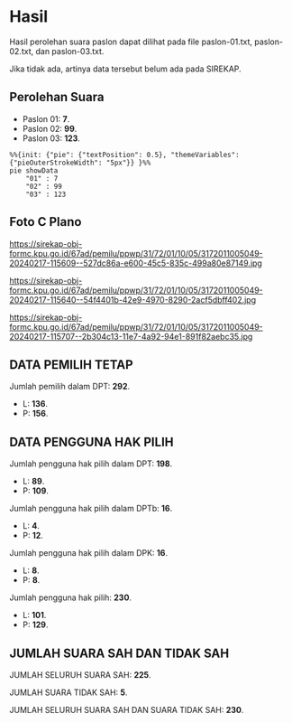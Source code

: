 # Hasil

Hasil perolehan suara paslon dapat dilihat pada file paslon-01.txt, paslon-02.txt, dan paslon-03.txt.

Jika tidak ada, artinya data tersebut belum ada pada SIREKAP.

## Perolehan Suara

 * Paslon 01: **7**.
 * Paslon 02: **99**.
 * Paslon 03: **123**.

```mermaid
%%{init: {"pie": {"textPosition": 0.5}, "themeVariables": {"pieOuterStrokeWidth": "5px"}} }%%
pie showData
    "01" : 7
    "02" : 99
    "03" : 123
```
## Foto C Plano

https://sirekap-obj-formc.kpu.go.id/67ad/pemilu/ppwp/31/72/01/10/05/3172011005049-20240217-115609--527dc86a-e600-45c5-835c-499a80e87149.jpg

https://sirekap-obj-formc.kpu.go.id/67ad/pemilu/ppwp/31/72/01/10/05/3172011005049-20240217-115640--54f4401b-42e9-4970-8290-2acf5dbff402.jpg

https://sirekap-obj-formc.kpu.go.id/67ad/pemilu/ppwp/31/72/01/10/05/3172011005049-20240217-115707--2b304c13-11e7-4a92-94e1-891f82aebc35.jpg

## DATA PEMILIH TETAP

Jumlah pemilih dalam DPT: **292**.
 * L: **136**.
 * P: **156**.

## DATA PENGGUNA HAK PILIH

Jumlah pengguna hak pilih dalam DPT: **198**.
 * L: **89**.
 * P: **109**.

Jumlah pengguna hak pilih dalam DPTb: **16**.
 * L: **4**.
 * P: **12**.

Jumlah pengguna hak pilih dalam DPK: **16**.
 * L: **8**.
 * P: **8**.

Jumlah pengguna hak pilih: **230**.
 * L: **101**.
 * P: **129**.

## JUMLAH SUARA SAH DAN TIDAK SAH

JUMLAH SELURUH SUARA SAH: **225**.

JUMLAH SUARA TIDAK SAH: **5**.

JUMLAH SELURUH SUARA SAH DAN SUARA TIDAK SAH: **230**.
